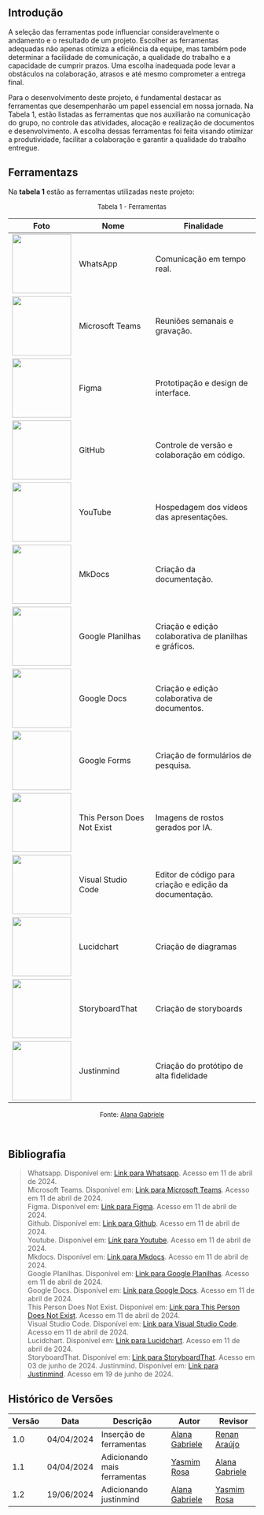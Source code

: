 ## Introdução

A seleção das ferramentas pode influenciar consideravelmente o andamento e o resultado de um projeto. Escolher as ferramentas adequadas não apenas otimiza a eficiência da equipe, mas também pode determinar a facilidade de comunicação, a qualidade do trabalho e a capacidade de cumprir prazos. Uma escolha inadequada pode levar a obstáculos na colaboração, atrasos e até mesmo comprometer a entrega final.

Para o desenvolvimento deste projeto, é fundamental destacar as ferramentas que desempenharão um papel essencial em nossa jornada. Na Tabela 1, estão listadas as ferramentas que nos auxiliarão na comunicação do grupo, no controle das atividades, alocação e realização de documentos e desenvolvimento. A escolha dessas ferramentas foi feita visando otimizar a produtividade, facilitar a colaboração e garantir a qualidade do trabalho entregue.

## Ferramentazs

Na **tabela 1** estão as ferramentas utilizadas neste projeto:

<font size="2"><p style="text-align: center">Tabela 1 - Ferramentas </p></font>

| Foto                                                                                                                                                                                                                                                     | Nome                       | Finalidade                                              |
| -------------------------------------------------------------------------------------------------------------------------------------------------------------------------------------------------------------------------------------------------------- | -------------------------- | ------------------------------------------------------- |
| <img src="https://static.whatsapp.net/rsrc.php/v3/yR/r/y8-PTBaP90a.png" width=120>                                                                                                                                                                       | WhatsApp                   | Comunicação em tempo real.                              |
| <img src="https://img.odcdn.com.br/wp-content/uploads/2020/04/20200427075044.jpg" width="120">                                                                                                                                                           | Microsoft Teams            | Reuniões semanais e gravação.                           |
| <img src="https://wptavern.com/wp-content/uploads/2018/11/Screen-Shot-2018-11-19-at-8.43.27-PM.png" width=120>                                                                                                                                           | Figma                      | Prototipação e design de interface.                     |
| <img src="https://www.webfx.com/wp-content/uploads/2022/08/github-logo.png" width=120>                                                                                                                                                                   | GitHub                     | Controle de versão e colaboração em código.             |
| <img src="https://s2.static.brasilescola.uol.com.br/be/2023/01/logo-do-youtube.jpg" width=120>                                                                                                                                                           | YouTube                    | Hospedagem dos vídeos das apresentações.                |
| <img src="https://miro.medium.com/v2/resize:fit:600/0*WteDmuQAOY6llaAb.png" width="120">                                                                                                                                                                 | MkDocs                     | Criação da documentação.                                |
| <img src="https://miro.medium.com/v2/resize:fit:717/1*pHglcoa-BSouiNT7R2p9yQ.png" width=120>                                                                                                                                                             | Google Planilhas           | Criação e edição colaborativa de planilhas e gráficos.  |
| <img src="https://img.odcdn.com.br/wp-content/uploads/2023/05/Google-Docs.png" width=120>                                                                                                                                                                | Google Docs                | Criação e edição colaborativa de documentos.            |
| <img src="https://s2-techtudo.glbimg.com/RdpcHGLGPUXAXx3Q4ASP_HgBLk8=/0x0:695x390/984x0/smart/filters:strip_icc()/i.s3.glbimg.com/v1/AUTH_08fbf48bc0524877943fe86e43087e7a/internal_photos/bs/2018/3/3/BbVQrrTAyGz3Ah97ASBQ/google-forms.jpg" width=120> | Google Forms               | Criação de formulários de pesquisa.                     |
| <img src="https://varbai.com/wp-content/uploads/2019/02/thispersondoesnotexis.jpg" width=120>                                                                                                                                                            | This Person Does Not Exist | Imagens de rostos gerados por IA.                       |
| <img src="https://i0.wp.com/brasap.com.br/wp-content/uploads/2020/04/VSCODE-Art1.jpeg?fit=400%2C200&ssl=1" width=120>                                                                                                                                    | Visual Studio Code         | Editor de código para criação e edição da documentação. |
| <img src="https://play-lh.googleusercontent.com/o4vT3StM8rw3Hn15GMtLjuTA6VUWt6jxDvV4d5ahKj9E9nGaLut06tM83NESuTBr-t0=w240-h480-rw" width=120>                                                                                                             | Lucidchart                 | Criação de diagramas                                    |
| <img src="https://assets.clever.com/resource-icons/apps/5c54e7b4ecfd1f0001ac7f89/icon_90ecb09.png" width=120>                                                                                                                                            | StoryboardThat             | Criação de storyboards                                  |
| <img src="https://assets.justinmind.com/wp-content/uploads/2022/08/justinmind-logo-color-staked.png" width=120>                                                                                                                                          | Justinmind                 | Criação do protótipo de alta fidelidade                 |

<font size="2"><p style="text-align: center"> Fonte: [Alana Gabriele](https://github.com/alanagabriele) </p></font>

<br>

## Bibliografia

> Whatsapp. Disponível em: [Link para Whatsapp](https://web.whatsapp.com/). Acesso em 11 de abril de 2024. <br>
> Microsoft Teams. Disponível em: [Link para Microsoft Teams](https://www.microsoft.com/pt-br/microsoft-teams/free). Acesso em 11 de abril de 2024. <br>
> Figma. Disponível em: [Link para Figma](https://www.figma.com/ui-design-tool/). Acesso em 11 de abril de 2024. <br>
> Github. Disponível em: [Link para Github](https://docs.github.com/pt). Acesso em 11 de abril de 2024. <br>
> Youtube. Disponível em: [Link para Youtube](https://www.youtube.com/). Acesso em 11 de abril de 2024. <br>
> Mkdocs. Disponível em: [Link para Mkdocs](https://www.mkdocs.org/). Acesso em 11 de abril de 2024. <br>
> Google Planilhas. Disponível em: [Link para Google Planilhas](hhttps://www.google.com/sheets/about/). Acesso em 11 de abril de 2024. <br>
> Google Docs. Disponível em: [Link para Google Docs](https://www.google.com/intl/pt-BR/docs/about/). Acesso em 11 de abril de 2024. <br>
> This Person Does Not Exist. Disponível em: [Link para This Person Does Not Exist](https://thispersondoesnotexist.com/). Acesso em 11 de abril de 2024. <br>
> Visual Studio Code. Disponível em: [Link para Visual Studio Code](https://code.visualstudio.com/). Acesso em 11 de abril de 2024. <br>
> Lucidchart. Disponível em: [Link para Lucidchart](https://www.lucidchart.com/pages/pt/produto?gad_source=1&gclid=Cj0KCQjwudexBhDKARIsAI-GWYW91IcI7ZdmDOevDTNobD9ogQ_aI3CiH_HRcy9BTIxokL8l4CMgyXYaAlcjEALw_wcB&km_CPC_AdGroupID=59412157138&km_CPC_AdPosition=&km_CPC_CampaignId=1500131167&km_CPC_Country=9074205&km_CPC_Creative=294337318298&km_CPC_Device=c&km_CPC_ExtensionID=&km_CPC_Keyword=lucidchart&km_CPC_MatchType=e&km_CPC_Network=g&km_CPC_TargetID=kwd-33511936169&km_CPC_placement=&km_CPC_target=&utm_campaign=_chart_pt_allcountries_mixed_search_brand_exact_&utm_medium=cpc&utm_source=google). Acesso em 11 de abril de 2024. <br>
> StoryboardThat. Disponível em: [Link para StoryboardThat](https://www.storyboardthat.com/pt). Acesso em 03 de junho de 2024.
> Justinmind. Disponível em: [Link para Justinmind](https://www.justinmind.com/). Acesso em 19 de junho de 2024. <br>

## Histórico de Versões

| Versão | Data       | Descrição                    | Autor                                              | Revisor                                            |
| ------ | ---------- | ---------------------------- | -------------------------------------------------- | -------------------------------------------------- |
| 1.0    | 04/04/2024 | Inserção de ferramentas      | [Alana Gabriele](https://github.com/alanagabriele) | [Renan Araújo](https://github.com/renantfm4)       |
| 1.1    | 04/04/2024 | Adicionando mais ferramentas | [Yasmim Rosa](https://github.com/yaskisoba)        | [Alana Gabriele](https://github.com/alanagabriele) |
| 1.2    | 19/06/2024 | Adicionando justinmind       | [Alana Gabriele](https://github.com/alanagabriele) | [Yasmim Rosa](https://github.com/yaskisoba)        |
